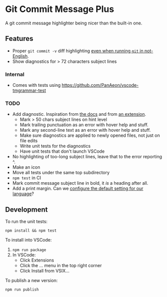 # Git Commit Message Plus

A git commit message highlighter being nicer than the built-in one.

## Features

- Proper `git commit -v` diff highlighting [even when running `git` in
  not-English](https://github.com/textmate/git.tmbundle/issues/60).
- Show diagnostics for > 72 characters subject lines

<!-- FIXME: Add an animated demo here! -->

### Internal

- Comes with tests using <https://github.com/PanAeon/vscode-tmgrammar-test>

### TODO

- Add diagnostic. Inspiration from [the docs][diagnostics-docs] and from [an
  extension][sample-extension].
  - Mark > 50 chars subject lines on hint level
  - Mark trailing punctuation as an error with hover help and stuff.
  - Mark any second-line text as an error with hover help and stuff.
  - Make sure diagnostics are applied to newly opened files, not just on file
    edits
  - Write unit tests for the diagnostics
  - Have unit tests that don't launch VSCode
- No highlighting of too-long subject lines, leave that to the error
  reporting ^.
- Make an icon
- Move all tests under the same top subdirectory
- `npm test` in CI
- Mark commit message subject line in bold, it _is_ a heading after all.
- Add a print margin. Can we [configure the default setting for our
  language](https://stackoverflow.com/questions/42607666/how-to-add-a-right-margin-to-the-visual-studio-code-editor)?

## Development

To run the unit tests:

```
npm install && npm test
```

To install into VSCode:

1. `npm run package`
1. In VSCode:
   - Click Extensions
   - Click the ... menu in the top right corner
   - Click Install from VSIX...

To publish a new version:

```
npm run publish
```

[diagnostics-docs]: https://code.visualstudio.com/api/language-extensions/programmatic-language-features#provide-diagnostics
[sample-extension]: https://github.com/gbuktenica/Unicode-Substitutions
